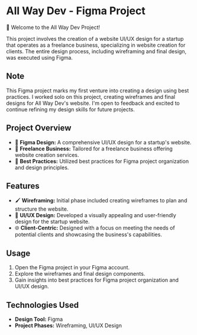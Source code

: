 # All Way Dev - Figma Project

🚀 Welcome to the All Way Dev Project!

This project involves the creation of a website UI/UX design for a startup that operates as a freelance business, specializing in website creation for clients. The entire design process, including wireframing and final design, was executed using Figma.

## Note

This Figma project marks my first venture into creating a design using best practices. I worked solo on this project, creating wireframes and final designs for All Way Dev's website. I'm open to feedback and excited to continue refining my design skills for future projects.

## Project Overview

- 🎨 **Figma Design:** A comprehensive UI/UX design for a startup's website.
- 🤝 **Freelance Business:** Tailored for a freelance business offering website creation services.
- 📐 **Best Practices:** Utilized best practices for Figma project organization and design principles.

## Features

- 🖌️ **Wireframing:** Initial phase included creating wireframes to plan and structure the website.
- 🎯 **UI/UX Design:** Developed a visually appealing and user-friendly design for the startup website.
- 🌐 **Client-Centric:** Designed with a focus on meeting the needs of potential clients and showcasing the business's capabilities.

## Usage

1. Open the Figma project in your Figma account.
2. Explore the wireframes and final design components.
3. Gain insights into best practices for Figma project organization and UI/UX design.

## Technologies Used

- **Design Tool:** Figma
- **Project Phases:** Wireframing, UI/UX Design



